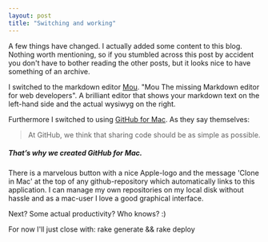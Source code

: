 ```yaml
---
layout: post
title: "Switching and working"
---
```

A few things have changed. I actually added some content to this blog. Nothing worth mentioning, so if you stumbled across this post by accident you don't have to bother reading the other posts, but it looks nice to have something of an archive.

I switched to the markdown editor [Mou](http://mouapp.com/ "Pretty great editor for markdown files"). "Mou The missing Markdown editor for web developers". A brilliant editor that shows your markdown text on the left-hand side and the actual wysiwyg on the right.

Furthermore I switched to using [GitHub for Mac](http://mac.github.com/ "GitHub for Mac"). As they say themselves:
> At GitHub, we think that sharing code should be as simple as possible.
##### That’s why we created GitHub for Mac.

There is a marvelous button with a nice Apple-logo and the message 'Clone in Mac' at the top of any github-repository which automatically links to this application. I can manage my own repositories on my local disk without hassle and as a mac-user I love a good graphical interface.

Next? Some actual productivity? Who knows? :)

For now I'll just close with:
	rake generate && rake deploy